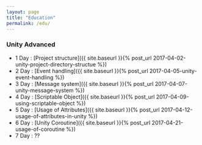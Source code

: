 ```yaml
---
layout: page
title: "Education"
permalink: /edu/
---
```


### Unity Advanced

<!-- Advanced function -->
- 1 Day : [Project structure]({{ site.baseurl }}{% post_url 2017-04-02-unity-project-directory-structue %})
- 2 Day : [Event handling]({{ site.baseurl }}{% post_url 2017-04-05-unity-event-handling %})
- 3 Day : [Message system]({{ site.baseurl }}{% post_url 2017-04-07-unity-message-system %})
- 4 Day : [Scriptable Object]({{ site.baseurl }}{% post_url 2017-04-09-using-scriptable-object %})
- 5 Day : [Usage of Attributes]({{ site.baseurl }}{% post_url 2017-04-12-usage-of-attributes-in-unity %})
- 6 Day : [Unity Coroutine]({{ site.baseurl }}{% post_url 2017-04-21-usage-of-coroutine %})
- 7 Day : ?? <!--[Garbage Collection]-->

<!--
  From 8 Day To End Day : [Make 3D game origin]--><!--(low level Mesh, rig and animation, voxel game, editor)

  3D Graphics in unity(render hell 참조)
  - vertices, indices and doit
  - material, uv position and doit
  - lighting
  - unity batching, drawcall
  - drawing pipeline, forward rendering, deffered rendering
  - rigging and animating
  Make 3D voxel game
   1 Day : Apply Mesh with vertices and indices
   2 Day : Apply Mesh with uv position and textures
   3 Day : Apply Mesh to animation
   4 Day : Make terrain
   5 Day : Game data..
   6 Day : ??
-->

### Examples

- [UnityExample](https://github.com/hrmrzizon/UnityExample)
- [Extended-Roll-a-Ball](https://github.com/hrmrzizon/Extended-Roll-a-Ball)

<!--

-1. 유니티 에디터 만들기 : 실제 에디터 제작 로드맵이 있어야함
1. Unity GUI System
2. Inspector Editor

-->
